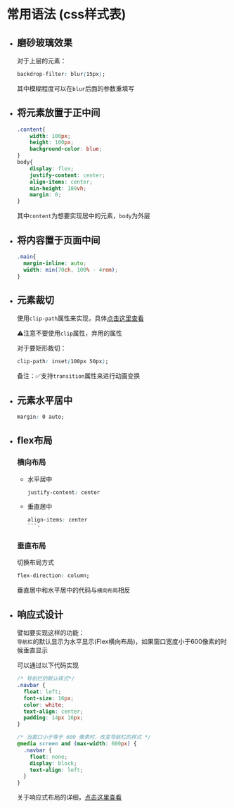 # 常用语法 (css样式表)

- ## 磨砂玻璃效果

  对于上层的元素：

  ```css
  backdrop-filter: blur(15px);
  ```

  其中模糊程度可以在`blur`后面的参数重填写

- ## 将元素放置于正中间

  ```css
  .content{
      width: 100px;
      height: 100px;
      background-color: blue;
  }
  body{
      display: flex;
      justify-content: center;
      align-items: center;
      min-height: 100vh;
      margin: 0;
  }
  ```

  其中`content`为想要实现居中的元素，`body`为外层


- ## 将内容置于页面中间

  ```css
  .main{
    margin-inline: auto;
    width: min(70ch, 100% - 4rem);
  }
  ```

- ## 元素裁切

  使用`clip-path`属性来实现，具体[点击这里查看](https://developer.mozilla.org/zh-CN/docs/Web/CSS/clip-path)

  ⚠️注意不要使用`clip`属性，弃用的属性

  对于要矩形裁切：

  ```css
  clip-path: inset(100px 50px);
  ```

  备注：✅支持`transition`属性来进行动画变换

- ## 元素水平居中

  ```css
  margin: 0 auto;
  ```

- ## flex布局

  ### 横向布局

  - 水平居中

    ```css
    justify-content: center
    ```

  - 垂直居中

    ``` css
    align-items: center
    ```·

  ### 垂直布局

  切换布局方式

  ``` css
  flex-direction: column;
  ```

  垂直居中和水平居中的代码与`横向布局`相反

- ## 响应式设计
  
  譬如要实现这样的功能：  
  `导航栏`的默认显示为水平显示(Flex横向布局)，如果窗口宽度小于600像素的时候垂直显示

  可以通过以下代码实现

  ```css
  /* 导航栏的默认样式*/
  .navbar {
    float: left;
    font-size: 16px;
    color: white;
    text-align: center;
    padding: 14px 16px;
  }

  /* 当窗口小于等于 600 像素时，改变导航栏的样式 */
  @media screen and (max-width: 600px) {
    .navbar {
      float: none;
      display: block;
      text-align: left;
    }
  }
  ```

  关于响应式布局的详细，[点击这里查看](https://developer.mozilla.org/zh-CN/docs/Learn/CSS/CSS_layout/Responsive_Design)
  